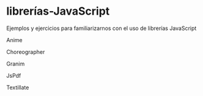 # librerías-JavaScript
Ejemplos y ejercicios para familiarizarnos con el uso de librerías JavaScript

Anime

Choreographer

Granim

JsPdf

Textillate
